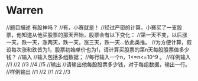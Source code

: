 # Warren
//题目描述 有股神吗？
//有，小赛就是！ 
//经过严密的计算，小赛买了一支股票，他知道从他买股票的那天开始，股票会有以下变化：
//第一天不变，以后涨一天，跌一天，涨两天，跌一天，涨三天，跌一天...依此类推。 
//为方便计算，假设每次涨和跌皆为1，股票初始单价也为1，请计算买股票的第n天每股股票值多少钱？
//输入
//输入包括多组数据；
//每行输入一个n，1<=n<=10^9 。
//样例输入
//1
//2
//3
//4
//5
//输出
//请输出他每股股票多少钱，对于每组数据，输出一行。
//样例输出
//1
//2
//1
//2
//3
